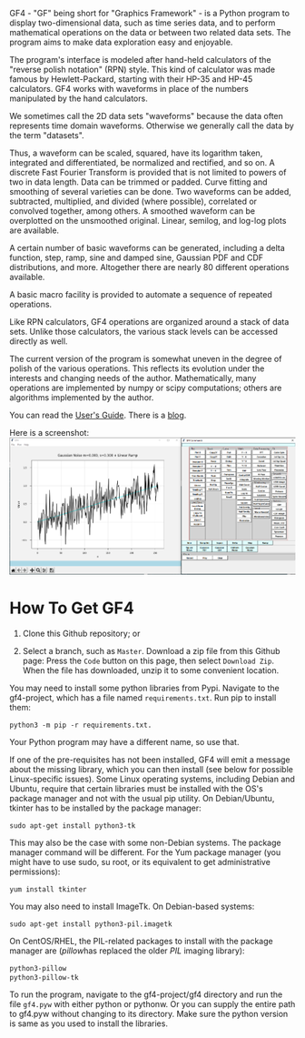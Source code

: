 GF4 - "GF" being short for "Graphics Framework" - is a Python program to display
two-dimensional data, such as time series data, and to perform mathematical
operations on the data or between two related data sets. The program aims to
make data exploration easy and enjoyable.

The program's interface is modeled after hand-held calculators of the "reverse
polish notation" (RPN) style. This kind of calculator was made famous by
Hewlett-Packard, starting with their HP-35 and HP-45 calculators. GF4 works with
waveforms in place of the numbers manipulated by the hand calculators.

We sometimes call the 2D data sets "waveforms" because the data often represents
time domain waveforms. Otherwise we generally call the data by the term
"datasets".

Thus, a waveform can be scaled, squared, have its logarithm taken, integrated
and differentiated, be normalized and rectified, and so on. A discrete Fast
Fourier Transform is provided that is not limited to powers of two in data
length. Data can be trimmed or padded. Curve fitting and smoothing of several
varieties can be done. Two waveforms can be added, subtracted, multiplied, and
divided (where possible), correlated or convolved together, among others. A
smoothed waveform can be overplotted on the unsmoothed original. Linear,
semilog, and log-log plots are available.

A certain number of basic waveforms can be generated, including a delta
function, step, ramp, sine and damped sine, Gaussian PDF and CDF distributions,
and more. Altogether there are nearly 80 different operations available.

A basic macro facility is provided to automate a sequence of repeated
operations.

Like RPN calculators, GF4 operations are organized around a stack of data sets.
Unlike those calculators, the various stack levels can be accessed directly as
well.

The current version of the program is somewhat uneven in the degree of polish of
the various operations. This reflects its evolution under the interests and
changing needs of the author. Mathematically, many operations are implemented by
numpy or scipy computations; others are algorithms implemented by the author.

You can read the [User's Guide](http://tompassin.net/gf4/docs/GF4_Users_Guide.html).
There is a [blog](http://tompassin.net/gf4/blogsite/).

Here is a screenshot: ![Screenshot](gf4/doc/images/GF4_Screen_Example.png)

How To Get GF4
===============
1. Clone this Github repository; or

2. Select a branch, such as `Master`.  Download a zip file from this Github page:
Press the `Code` button on this page, then select `Download Zip`.  When the file
has downloaded, unzip it to some convenient location.

You may need to install some python libraries from Pypi.
Navigate to the gf4-project, which has a file named `requirements.txt`. Run pip 
to install them:

    python3 -m pip -r requirements.txt.

Your Python program may have a different name, so use that.

If one of the pre-requisites has not been installed, GF4 will emit a message about
the missing library, which you can then install (see below for possible Linux-specific
issues).
Some Linux operating systems, including Debian and Ubuntu, require that
certain libraries must be installed with the OS's package manager and not with 
the usual pip utility.  On Debian/Ubuntu, tkinter has to be installed by 
the package manager:

    sudo apt-get install python3-tk

This may also be the case with some non-Debian systems.
The package manager command will be different.  For the Yum package manager 
(you might have to use sudo, su root, or its equivalent to get administrative
permissions):

    yum install tkinter

You may also need to install ImageTk.  On Debian-based systems:

    sudo apt-get install python3-pil.imagetk

On CentOS/RHEL, the PIL-related packages to install with the package manager 
are (*pillow*has replaced the older *PIL* imaging library):

    python3-pillow
    python3-pillow-tk
To run the program, navigate to the gf4-project/gf4 directory and
run the file `gf4.pyw` with either python or pythonw.  Or you can supply the 
entire path to gf4.pyw without changing to its directory. Make sure the python
version is same as you used to install the libraries.
